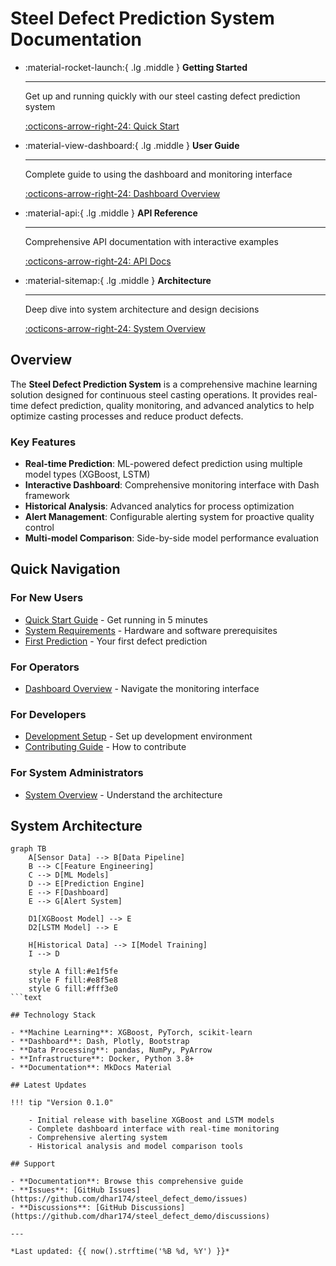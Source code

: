 # Steel Defect Prediction System Documentation

<div class="grid cards" markdown>

-   :material-rocket-launch:{ .lg .middle } __Getting Started__

    ---

    Get up and running quickly with our steel casting defect prediction system

    [:octicons-arrow-right-24: Quick Start](getting-started/quick-start.md)

-   :material-view-dashboard:{ .lg .middle } __User Guide__

    ---

    Complete guide to using the dashboard and monitoring interface

    [:octicons-arrow-right-24: Dashboard Overview](user-guide/dashboard-overview.md)

-   :material-api:{ .lg .middle } __API Reference__

    ---

    Comprehensive API documentation with interactive examples

    [:octicons-arrow-right-24: API Docs](api-reference/dashboard-integration.md)

-   :material-sitemap:{ .lg .middle } __Architecture__

    ---

    Deep dive into system architecture and design decisions

    [:octicons-arrow-right-24: System Overview](architecture/system-overview.md)

</div>

## Overview

The **Steel Defect Prediction System** is a comprehensive machine learning solution designed for continuous steel casting operations.
It provides real-time defect prediction, quality monitoring, and advanced analytics to help optimize casting processes and reduce product defects.

### Key Features

- **Real-time Prediction**: ML-powered defect prediction using multiple model types (XGBoost, LSTM)
- **Interactive Dashboard**: Comprehensive monitoring interface with Dash framework
- **Historical Analysis**: Advanced analytics for process optimization
- **Alert Management**: Configurable alerting system for proactive quality control
- **Multi-model Comparison**: Side-by-side model performance evaluation

## Quick Navigation

### For New Users

- [Quick Start Guide](getting-started/quick-start.md) - Get running in 5 minutes
- [System Requirements](getting-started/system-requirements.md) - Hardware and software prerequisites
- [First Prediction](getting-started/first-prediction.md) - Your first defect prediction

### For Operators

- [Dashboard Overview](user-guide/dashboard-overview.md) - Navigate the monitoring interface

### For Developers

- [Development Setup](installation/development-setup.md) - Set up development environment
- [Contributing Guide](development/contributing.md) - How to contribute

### For System Administrators

- [System Overview](architecture/system-overview.md) - Understand the architecture

## System Architecture

```mermaid
graph TB
    A[Sensor Data] --> B[Data Pipeline]
    B --> C[Feature Engineering]
    C --> D[ML Models]
    D --> E[Prediction Engine]
    E --> F[Dashboard]
    E --> G[Alert System]
    
    D1[XGBoost Model] --> E
    D2[LSTM Model] --> E
    
    H[Historical Data] --> I[Model Training]
    I --> D
    
    style A fill:#e1f5fe
    style F fill:#e8f5e8
    style G fill:#fff3e0
```text

## Technology Stack

- **Machine Learning**: XGBoost, PyTorch, scikit-learn
- **Dashboard**: Dash, Plotly, Bootstrap
- **Data Processing**: pandas, NumPy, PyArrow
- **Infrastructure**: Docker, Python 3.8+
- **Documentation**: MkDocs Material

## Latest Updates

!!! tip "Version 0.1.0"

    - Initial release with baseline XGBoost and LSTM models
    - Complete dashboard interface with real-time monitoring
    - Comprehensive alerting system
    - Historical analysis and model comparison tools

## Support

- **Documentation**: Browse this comprehensive guide
- **Issues**: [GitHub Issues](https://github.com/dhar174/steel_defect_demo/issues)
- **Discussions**: [GitHub Discussions](https://github.com/dhar174/steel_defect_demo/discussions)

---

*Last updated: {{ now().strftime('%B %d, %Y') }}*
